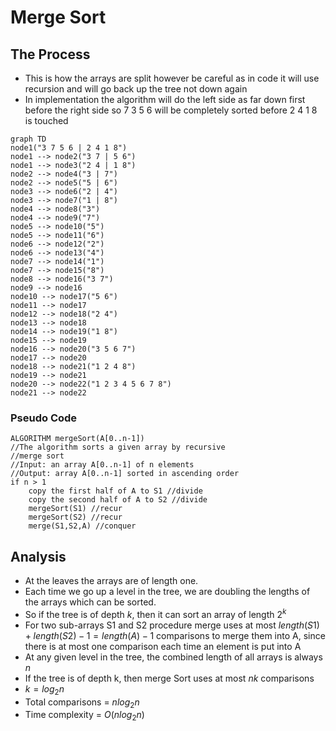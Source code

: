 # Merge Sort
## The Process
- This is how the arrays are split however be careful as in code it will use recursion and will go back up the tree not down again
- In implementation the algorithm will do the left side as far down first before the right side so 7 3 5 6 will be completely sorted before 2 4 1 8 is touched
```mermaid
graph TD
node1("3 7 5 6 | 2 4 1 8")
node1 --> node2("3 7 | 5 6")
node1 --> node3("2 4 | 1 8")
node2 --> node4("3 | 7")
node2 --> node5("5 | 6")
node3 --> node6("2 | 4")
node3 --> node7("1 | 8")
node4 --> node8("3")
node4 --> node9("7")
node5 --> node10("5")
node5 --> node11("6")
node6 --> node12("2")
node6 --> node13("4")
node7 --> node14("1")
node7 --> node15("8")
node8 --> node16("3 7")
node9 --> node16
node10 --> node17("5 6")
node11 --> node17
node12 --> node18("2 4")
node13 --> node18
node14 --> node19("1 8")
node15 --> node19
node16 --> node20("3 5 6 7")
node17 --> node20
node18 --> node21("1 2 4 8")
node19 --> node21
node20 --> node22("1 2 3 4 5 6 7 8")
node21 --> node22
```
### Pseudo Code
```
ALGORITHM mergeSort(A[0..n-1])
//The algorithm sorts a given array by recursive
//merge sort
//Input: an array A[0..n-1] of n elements
//Output: array A[0..n-1] sorted in ascending order
if n > 1
	copy the first half of A to S1 //divide
	copy the second half of A to S2 //divide
	mergeSort(S1) //recur
	mergeSort(S2) //recur
	merge(S1,S2,A) //conquer
```

## Analysis
- At the leaves the arrays are of length one.
- Each time we go up a level in the tree, we are doubling the lengths of the arrays which can be sorted. 
- So if the tree is of depth $k$, then it can sort an array of length $2^k$
- For two sub-arrays S1 and S2 procedure merge uses at most $length(S1) + length(S2)-1 = length(A) - 1$ comparisons to merge them into A, since there is at most one comparison each time an element is put into A
- At any given level in the tree, the combined length of all arrays is always $n$
- If the tree is of depth k, then merge Sort uses at most $nk$ comparisons
- $k = log_2n$
- Total comparisons = $nlog_2n$ 
- Time complexity = $O(nlog_2n)$

